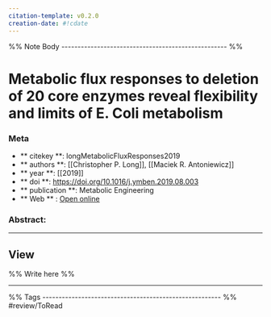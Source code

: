 ```yaml
---
citation-template: v0.2.0
creation-date: #!cdate
---
```


%% Note Body --------------------------------------------------- %%
# Metabolic flux responses to deletion of 20 core enzymes reveal flexibility and limits of E. Coli metabolism

### Meta
- ** citekey **: longMetabolicFluxResponses2019
- ** authors **: [[Christopher P. Long]], [[Maciek R. Antoniewicz]]
- ** year **: [[2019]]
- ** doi **: https://doi.org/10.1016/j.ymben.2019.08.003
- ** publication **: Metabolic Engineering
- ** Web ** : [Open online](https://linkinghub.elsevier.com/retrieve/pii/S1096717619302058)


### Abstract:


___

## View

%% Write here %%





___
%% Tags  ------------------------------------------------------- %%
#review/ToRead
